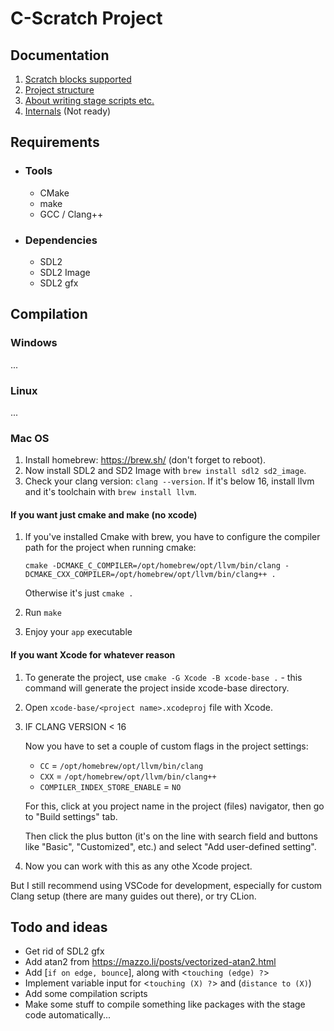 # C-Scratch Project

## Documentation

1. [Scratch blocks supported](docs/scratch_functionality.md)
2. [Project structure](docs/project_structure.md)
3. [About writing stage scripts etc.](docs/about_stage.md)
4. [Internals](docs/internals.md) (Not ready)

## Requirements

- ### Tools

  - CMake
  - make
  - GCC / Clang++

- ### Dependencies

  - SDL2
  - SDL2 Image
  - SDL2 gfx

## Compilation

### Windows
...

### Linux
...

### Mac OS

1. Install homebrew: https://brew.sh/ (don't forget to reboot).
2. Now install SDL2 and SD2 Image with `brew install sdl2 sd2_image`.
3. Check your clang version: `clang --version`. If it's below 16, install llvm and it's toolchain with `brew install llvm`.

#### If you want just cmake and make (no xcode)
1. If you've installed Cmake with brew, you have to configure the compiler path for the project when running cmake:
   ```shell
   cmake -DCMAKE_C_COMPILER=/opt/homebrew/opt/llvm/bin/clang -DCMAKE_CXX_COMPILER=/opt/homebrew/opt/llvm/bin/clang++ .
   ```
  
   Otherwise it's just `cmake .`
2. Run `make`
3. Enjoy your `app` executable

#### If you want Xcode for whatever reason
1. To generate the project, use `cmake -G Xcode -B xcode-base .` - this command will generate the project inside xcode-base directory.
2. Open `xcode-base/<project name>.xcodeproj` file with Xcode.
3. IF CLANG VERSION < 16
   
   Now you have to set a couple of custom flags in the project settings:
   - `CC` = `/opt/homebrew/opt/llvm/bin/clang`
   - `CXX` = `/opt/homebrew/opt/llvm/bin/clang++`
   - `COMPILER_INDEX_STORE_ENABLE` = `NO`
  
   For this, click at you project name in the project (files) navigator, then go to "Build settings" tab.

   Then click the plus button (it's on the line with search field and buttons like "Basic", "Customized", etc.) and select "Add user-defined setting".
6. Now you can work with this as any othe Xcode project.

But I still recommend using VSCode for development, especially for custom Clang setup (there are many guides out there), or try CLion.

## Todo and ideas

- Get rid of SDL2 gfx
- Add atan2 from https://mazzo.li/posts/vectorized-atan2.html
- Add [`if on edge, bounce`], along with <`touching (edge) ?`>
- Implement variable input for <`touching (X) ?`> and (`distance to (X)`)
- Add some compilation scripts
- Make some stuff to compile something like packages with the stage code automatically...
